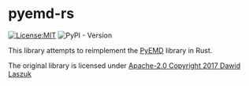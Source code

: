 # pyemd-rs

[![License:MIT](https://img.shields.io/badge/License-MIT-yellow.svg)](https://opensource.org/licenses/MIT)
![PyPI - Version](https://img.shields.io/pypi/v/pyemd-rs)

This library attempts to reimplement the [PyEMD](https://github.com/laszukdawid/PyEMD) library in Rust.

The original library is licensed under [Apache-2.0 Copyright 2017 Dawid Laszuk](https://github.com/laszukdawid/PyEMD/blob/master/LICENSE.md)
